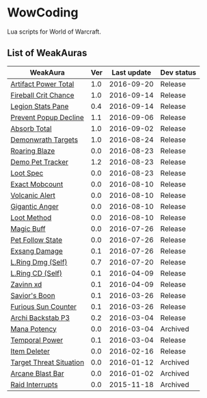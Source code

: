 # WowCoding

Lua scripts for World of Warcraft.

## List of WeakAuras

WeakAura | Ver | Last update | Dev status
-------- | --- | ----------- | ----------
[Artifact Power Total](weakauras/artifact-power-total) | 1.0 | 2016-09-20 | Release
[Fireball Crit Chance](weakauras/fireball-crit-chance) | 1.0 | 2016-09-14 | Release
[Legion Stats Pane](weakauras/legion-stats-pane) | 0.4 | 2016-09-14 | Release
[Prevent Popup Decline](weakauras/prevent-popup-decline) | 1.1 | 2016-09-06 | Release
[Absorb Total](weakauras/absorb-total) | 1.0 | 2016-09-02 | Release
[Demonwrath Targets](weakauras/demonwrath-targets) | 1.0 | 2016-08-24 | Release
[Roaring Blaze](weakauras/roaring-blaze) | 0.0 | 2016-08-23 | Release
[Demo Pet Tracker](weakauras/demo-pet-tracker) | 1.2 | 2016-08-23 | Release
[Loot Spec](weakauras/loot-spec) | 0.0 | 2016-08-23 | Release
[Exact Mobcount](weakauras/exact-mobcount) | 0.0 | 2016-08-10 | Release
[Volcanic Alert](weakauras/volcanic-alert) | 0.0 | 2016-08-10 | Release
[Gigantic Anger](weakauras/gigantic-anger) | 0.0 | 2016-08-10 | Release
[Loot Method](weakauras/loot-method) | 0.0 | 2016-08-10 | Release
[Magic Buff](weakauras/magic-buff) | 0.0 | 2016-07-26 | Release
[Pet Follow State](weakauras/pet-follow-state) | 0.0 | 2016-07-26 | Release
[Exsang Damage](weakauras/exsang-damage) | 0.1 | 2016-07-26 | Release
[L.Ring Dmg (Self)](weakauras/legendary-ring-damage) | 0.7 | 2016-07-20 | Release
[L.Ring CD (Self)](weakauras/legendary-ring-cd) | 0.1 | 2016-04-09 | Release
[Zavinn xd](weakauras/zavinn-xd) | 0.1 | 2016-04-09 | Release
[Savior's Boon](weakauras/saviors-boon) | 0.1 | 2016-03-26 | Release
[Furious Sun Counter](weakauras/furious-sun-counter) | 0.1 | 2016-03-26 | Release
[Archi Backstab P3](weakauras/archi-backstab-p3) | 0.2 | 2016-03-04 | Release
[Mana Potency](archived/mana-potency) | 0.0 | 2016-03-04 | Archived
[Temporal Power](weakauras/temporal-power) | 0.1 | 2016-03-04 | Release
[Item Deleter](weakauras/item-deleter) | 0.0 | 2016-02-16 | Release
[Target Threat Situation](archived/target-threat-situation) | 0.0 | 2016-01-12 | Archived
[Arcane Blast Bar](archived/arcane-blast-bar) | 0.0 | 2016-01-02 | Archived
[Raid Interrupts](archived/raid-interrupts) | 0.0 | 2015-11-18 | Archived
